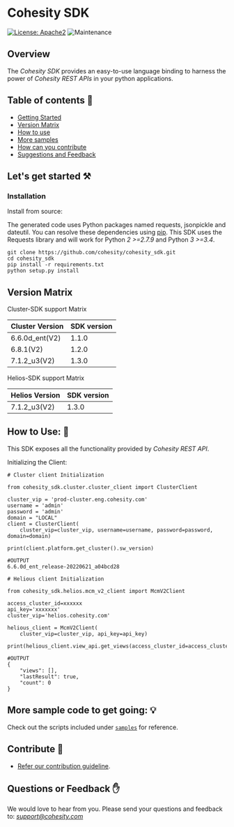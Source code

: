 Cohesity SDK
=================
[![License: Apache2](https://img.shields.io/hexpm/l/plug.svg)](https://github.com/cohesity/cohesity_sdk/blob/master/LICENSE)
![Maintenance](https://img.shields.io/maintenance/yes/2023)
## Overview

The *Cohesity SDK*  provides an easy-to-use language binding to
harness the power of *Cohesity REST APIs* in your python applications.

## Table of contents :scroll:

 - [Getting Started](#get-started)
 - [Version Matrix](#matrix)
 - [How to use](#howto)
 - [More samples](#sample)
 - [How can you contribute](#contribute)
 - [Suggestions and Feedback](#suggest)
 

## <a name="get-started"></a> Let's get started :hammer_and_pick:

### Installation

Install from source:

The generated code uses Python packages named requests, jsonpickle and dateutil.
You can resolve these dependencies using [pip](https://pip.pypa.io/en/stable/).
This SDK uses the Requests library and will work for Python *2 >=2.7.9*
and Python *3 >=3.4*.
```
git clone https://github.com/cohesity/cohesity_sdk.git
cd cohesity_sdk
pip install -r requirements.txt
python setup.py install
```
## <a name="matrix"></a> Version Matrix
Cluster-SDK support Matrix

| Cluster Version	 | SDK version|
|------------------|------------|
| 6.6.0d_ent(V2)   | 1.1.0|
| 6.8.1(V2)        | 1.2.0|
| 7.1.2_u3(V2)     | 1.3.0 |

Helios-SDK support Matrix

| Helios Version	 | SDK version |
|-----------------|-------------|
| 7.1.2_u3(V2)    | 1.3.0       |

## <a name="howto"></a> How to Use: :mag_right:

This SDK exposes all the functionality provided by *Cohesity REST API*.

Initializing the Client:
```
# Cluster client Initialization

from cohesity_sdk.cluster.cluster_client import ClusterClient

cluster_vip = 'prod-cluster.eng.cohesity.com'
username = 'admin'
password = 'admin'
domain = "LOCAL"
client = ClusterClient(
    cluster_vip=cluster_vip, username=username, password=password, domain=domain)

print(client.platform.get_cluster().sw_version)

#OUTPUT
6.6.0d_ent_release-20220621_a04bcd28
```


```
# Helious client Initialization

from cohesity_sdk.helios.mcm_v2_client import McmV2Client

access_cluster_id=xxxxxx
api_key='xxxxxxx'
cluster_vip='helios.cohesity.com'

helious_client = McmV2Client(
    cluster_vip=cluster_vip, api_key=api_key)

print(helious_client.view_api.get_views(access_cluster_id=access_cluster_id)

#OUTPUT
{
    "views": [],
    "lastResult": true,
    "count": 0
}
```

## <a name="sample"></a> More sample code to get going: :bulb:

Check out the scripts included under [`samples`](./samples) for reference.

## <a name="contribute"></a> Contribute :handshake:

* [Refer our contribution guideline](./CONTRIBUTING.md).


## <a name ="suggest"></a> Questions or Feedback :raised_hand:

We would love to hear from you. Please send your questions and feedback to: *support@cohesity.com*